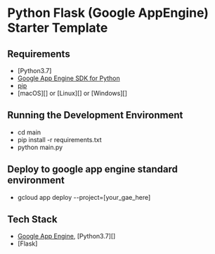 # Python Flask (Google AppEngine) Starter Template

## Requirements
- [Python3.7]
- [Google App Engine SDK for Python][]
- [pip][]
- [macOS][] or [Linux][] or [Windows][]

## Running the Development Environment
- cd main
- pip install -r requirements.txt
- python main.py

## Deploy to google app engine standard environment
- gcloud app deploy --project=[your_gae_here]

## Tech Stack

- [Google App Engine][], [Python3.7][]
- [Flask]


[google app engine sdk for python]: https://developers.google.com/appengine/downloads
[google app engine]: https://developers.google.com/appengine/
[jinja2]: http://jinja.pocoo.org/docs/
[pip]: http://www.pip-installer.org/

